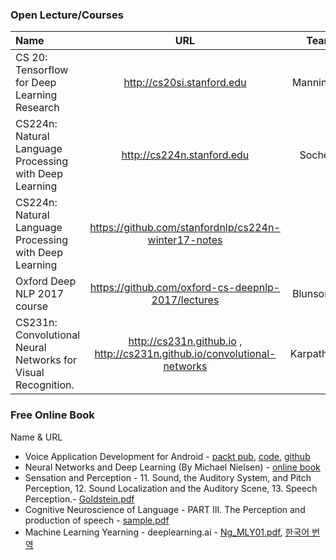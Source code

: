 ### Open Lecture/Courses

| Name | URL | Team | Year |
| :-------- | :--------: | --------: | --------: |
| CS 20: Tensorflow for Deep Learning Research | http://cs20si.stanford.edu | Manning | 2018 |
| CS224n: Natural Language Processing with Deep Learning | http://cs224n.stanford.edu | Socher | 2018 |
| CS224n: Natural Language Processing with Deep Learning | https://github.com/stanfordnlp/cs224n-winter17-notes | | 2017 |
| Oxford Deep NLP 2017 course | https://github.com/oxford-cs-deepnlp-2017/lectures | Blunsom | 2017 |
| CS231n: Convolutional Neural Networks for Visual Recognition. | http://cs231n.github.io , http://cs231n.github.io/convolutional-networks | Karpathy | 2017 | 



### Free Online Book
Name & URL 
* Voice Application Development for Android - [packt pub](https://www.packtpub.com/application-development/voice-application-development-android), [code](https://androidspeechbook.wordpress.com), [github](https://github.com/zoraidacallejas/sandra)
* Neural Networks and Deep Learning (By Michael Nielsen) - [online book](http://neuralnetworksanddeeplearning.com)  
* Sensation and Perception - 11. Sound, the Auditory System, and Pitch Perception, 12. Sound Localization and the Auditory Scene, 13. Speech Perception.- [Goldstein.pdf](http://zhenilo.narod.ru/main/students/Goldstein.pdf) 
* Cognitive Neuroscience of Language - PART III. The Perception and production of speech - [sample.pdf](http://samples.sainsburysebooks.co.uk/9781317653165_sample_787341.pdf) 
* Machine Learning Yearning - deeplearning.ai - [Ng_MLY01.pdf](https://d2wvfoqc9gyqzf.cloudfront.net/content/uploads/2018/09/Ng-MLY01-13.pdf), [한국어 번역](https://github.com/deep-diver/Machine-Learning-Yearning-Korean-Translation)
